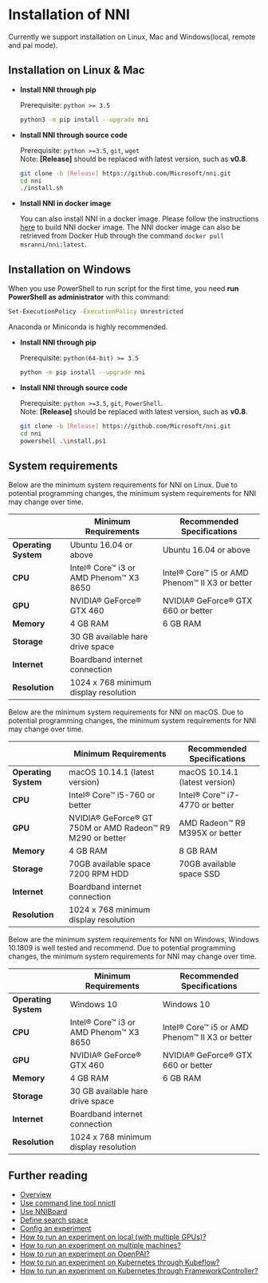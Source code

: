 # Installation of NNI

Currently we support installation on Linux, Mac and Windows(local, remote and pai mode).

## **Installation on Linux & Mac**

* __Install NNI through pip__

  Prerequisite: `python >= 3.5`
  ```bash
  python3 -m pip install --upgrade nni
  ```

* __Install NNI through source code__

  Prerequisite: `python >=3.5`, `git`, `wget`  
  Note: **[Release]** should be replaced with latest version, such as **v0.8**.

  ```bash
  git clone -b [Release] https://github.com/Microsoft/nni.git
  cd nni
  ./install.sh
  ```

* __Install NNI in docker image__

  You can also install NNI in a docker image. Please follow the instructions [here](https://github.com/Microsoft/nni/tree/master/deployment/docker/README.md) to build NNI docker image. The NNI docker image can also be retrieved from Docker Hub through the command `docker pull msranni/nni:latest`.

## **Installation on Windows** 

  When you use PowerShell to run script for the first time, you need **run PowerShell as administrator** with this command:

  ```bash
  Set-ExecutionPolicy -ExecutionPolicy Unrestricted
  ```

  Anaconda or Miniconda is highly recommended.
* __Install NNI through pip__

  Prerequisite: `python(64-bit) >= 3.5`

  ```bash
  python -m pip install --upgrade nni
  ```

* __Install NNI through source code__

  Prerequisite: `python >=3.5`, `git`, `PowerShell`.  
  Note: **[Release]** should be replaced with latest version, such as **v0.8**.

  ```bash
  git clone -b [Release] https://github.com/Microsoft/nni.git
  cd nni
  powershell .\install.ps1
  ```

## **System requirements**

Below are the minimum system requirements for NNI on Linux. Due to potential programming changes, the minimum system requirements for NNI may change over time.

||Minimum Requirements|Recommended Specifications|
|---|---|---|
|**Operating System**|Ubuntu 16.04 or above|Ubuntu 16.04 or above|
|**CPU**|Intel® Core™ i3 or AMD Phenom™ X3 8650|Intel® Core™ i5 or AMD Phenom™ II X3 or better|
|**GPU**|NVIDIA® GeForce® GTX 460|NVIDIA® GeForce® GTX 660 or better|
|**Memory**|4 GB RAM|6 GB RAM|
|**Storage**|30 GB available hare drive space|
|**Internet**|Boardband internet connection|
|**Resolution**|1024 x 768 minimum display resolution|

Below are the minimum system requirements for NNI on macOS. Due to potential programming changes, the minimum system requirements for NNI may change over time.

||Minimum Requirements|Recommended Specifications|
|---|---|---|
|**Operating System**|macOS 10.14.1 (latest version)|macOS 10.14.1 (latest version)|
|**CPU**|Intel® Core™ i5-760 or better|Intel® Core™ i7-4770 or better|
|**GPU**|NVIDIA® GeForce® GT 750M or AMD Radeon™ R9 M290 or better|AMD Radeon™ R9 M395X or better|
|**Memory**|4 GB RAM|8 GB RAM|
|**Storage**|70GB available space 7200 RPM HDD|70GB available space SSD|
|**Internet**|Boardband internet connection|
|**Resolution**|1024 x 768 minimum display resolution|

Below are the minimum system requirements for NNI on Windows, Windows 10.1809 is well tested and recommend. Due to potential programming changes, the minimum system requirements for NNI may change over time.

||Minimum Requirements|Recommended Specifications|
|---|---|---|
|**Operating System**|Windows 10|Windows 10|
|**CPU**|Intel® Core™ i3 or AMD Phenom™ X3 8650|Intel® Core™ i5 or AMD Phenom™ II X3 or better|
|**GPU**|NVIDIA® GeForce® GTX 460|NVIDIA® GeForce® GTX 660 or better|
|**Memory**|4 GB RAM|6 GB RAM|
|**Storage**|30 GB available hare drive space|
|**Internet**|Boardband internet connection|
|**Resolution**|1024 x 768 minimum display resolution|

## Further reading

* [Overview](Overview.md)
* [Use command line tool nnictl](Nnictl.md)
* [Use NNIBoard](WebUI.md)
* [Define search space](SearchSpaceSpec.md)
* [Config an experiment](ExperimentConfig.md)
* [How to run an experiment on local (with multiple GPUs)?](LocalMode.md)
* [How to run an experiment on multiple machines?](RemoteMachineMode.md)
* [How to run an experiment on OpenPAI?](PaiMode.md)
* [How to run an experiment on Kubernetes through Kubeflow?](KubeflowMode.md)
* [How to run an experiment on Kubernetes through FrameworkController?](FrameworkControllerMode.md)
